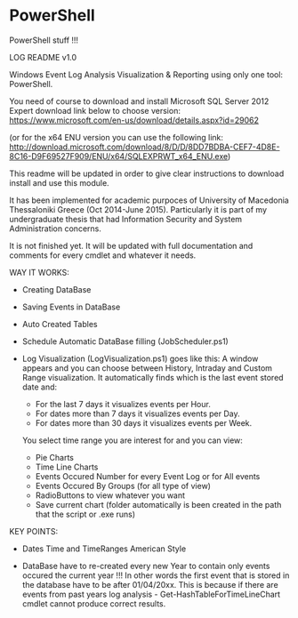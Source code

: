 # PowerShell
PowerShell stuff !!!

LOG README v1.0

Windows Event Log Analysis Visualization & Reporting using only one tool: PowerShell.

You need of course to download and install Microsoft SQL Server 2012 Expert 
download link below to choose version:
https://www.microsoft.com/en-us/download/details.aspx?id=29062

(or for the x64 ENU version you can use the following link:
http://download.microsoft.com/download/8/D/D/8DD7BDBA-CEF7-4D8E-8C16-D9F69527F909/ENU/x64/SQLEXPRWT_x64_ENU.exe)


This readme will be updated in order to give clear instructions to download install and use this module.

It has been implemented for academic purpoces of University of Macedonia Thessaloniki Greece (Oct 2014-June 2015). 
Particularly it is part of my undergraduate thesis that had Information Security and System Administration concerns.

It is not finished yet. It will be updated with full documentation and comments for every cmdlet and whatever it needs.


WAY IT WORKS:

- Creating DataBase

- Saving Events in DataBase

- Auto Created Tables

- Schedule Automatic DataBase filling (JobScheduler.ps1)

- Log Visualization (LogVisualization.ps1) goes like this:
  A window appears and you can choose between History, Intraday and Custom Range visualization. 
     It automatically finds which is the last event stored date and:
     - For the last 7 days it visualizes events per Hour.
     - For dates more than 7 days it visualizes events per Day.
     - For dates more than 30 days it visualizes events per Week.

  You select time range you are interest for and you can view:
  - Pie Charts
  - Time Line Charts
  - Events Occured Number for every Event Log or for All events
  - Events Occured By Groups (for all type of view)
  - RadioButtons to view whatever you want
  - Save current chart (folder automatically is been created in the path that the script or .exe runs)
  


KEY POINTS:

- Dates Time and TimeRanges American Style

- DataBase have to re-created every new Year to contain only events occured the current year !!! 
	In other words the first event that is stored in the database have to be after 01/04/20xx.
	This is because if there are events from past years log analysis - Get-HashTableForTimeLineChart cmdlet cannot produce correct results.


